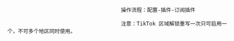                                         操作流程：配置-插件-订阅插件
                                        
                                        注意：TikTok 区域解锁重写一次只可启用一个，不可多个地区同时使用。
                                      
